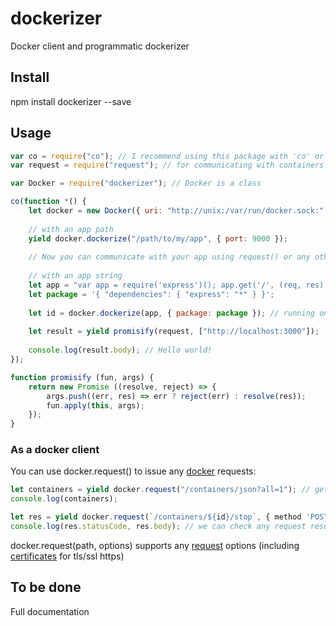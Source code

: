 # dockerizer
Docker client and programmatic dockerizer

## Install

npm install dockerizer --save

## Usage

```javascript
var co = require("co"); // I recommend using this package with 'co' or async+wait from ES7
var request = require("request"); // for communicating with containers

var Docker = require("dockerizer"); // Docker is a class

co(function *() {
    let docker = new Docker({ uri: "http://unix:/var/run/docker.sock:" }); // the default unix socket uri for docker on linux
    
    // with an app path
    yield docker.dockerize("/path/to/my/app", { port: 9000 });
    
    // Now you can communicate with your app using request() or any other means on http://localhost:9000
    
    // with an app string
    let app = "var app = require('express')(); app.get('/', (req, res) => res.send('Hello world!')); app.listen(8080);";
    let package = '{ "dependencies": { "express": "*" } }';
    
    let id = docker.dockerize(app, { package: package }); // running on port 3000 by default
    
    let result = yield promisify(request, ["http://localhost:3000"]);
    
    console.log(result.body); // Hello world!
});

function promisify (fun, args) {
    return new Promise ((resolve, reject) => {
        args.push((err, res) => err ? reject(err) : resolve(res));
        fun.apply(this, args);
    });
}
```

### As a docker client
You can use docker.request() to issue any [docker](https://docs.docker.com/engine/reference/api/docker_remote_api_v1.21) requests:
```javascript
let containers = yield docker.request("/containers/json?all=1"); // get all (running and stopped) containers; returns the body by default (the containers array here); GET by default
console.log(containers);

let res = yield docker.request(`/containers/${id}/stop`, { method 'POST', result: true }); // you have to specify non-GET methods; here we're requesting the full result instead the body
console.log(res.statusCode, res.body); // we can check any request result properties now
```

docker.request(path, options) supports any [request](https://github.com/request/request) options (including [certificates](https://github.com/request/request#tlsssl-protocol) for tls/ssl https)

## To be done

Full documentation
